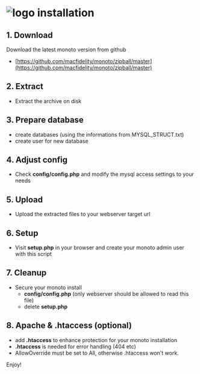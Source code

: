 ![logo](https://raw.githubusercontent.com/yafp/monoto/master/images/logo/monoto_logo_black.png) installation
==========

## 1. Download
Download the latest monoto version from github
* [https://github.com/macfidelity/monoto/zipball/master](https://github.com/macfidelity/monoto/zipball/master)

## 2. Extract
* Extract the archive on disk

## 3. Prepare database
* create databases (using the informations from MYSQL_STRUCT.txt)
* create user for new database

## 4. Adjust config
* Check **config/config.php** and modify the mysql access settings to your needs

## 5. Upload
* Upload the extracted files to your webserver target url

## 6. Setup
* Visit **setup.php** in your browser and create your monoto admin user with this script

## 7. Cleanup
* Secure your monoto install
  * **config/config.php** (only webserver should be allowed to read this file)
  * delete **setup.php**

## 8. Apache & .htaccess (optional)
* add **.htaccess** to enhance protection for your monoto installation
* **.htaccess** is needed for error handling (404 etc)
* AllowOverride must be set to All, otherwise .htaccess won't work.

Enjoy!

